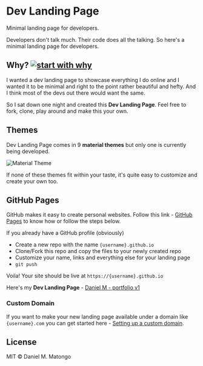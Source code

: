 # Dev Landing Page

Minimal landing page for developers.

Developers don't talk much. Their code does all the talking. So here's a minimal landing page for developers.

## Why? [![start with why](https://img.shields.io/badge/start%20with-why%3F-brightgreen.svg?style=flat)](http://www.ted.com/talks/simon_sinek_how_great_leaders_inspire_action)

I wanted a dev landing page to showcase everything I do online and I wanted it to be minimal and right to the point rather beautiful and hefty. And I think most of the devs out there would want the same.

So I sat down one night and created this **Dev Landing Page**. Feel free to fork, clone, play around and make this your own.

## Themes

Dev Landing Page comes in 9 **material themes** but only one is currently being developed.

![Material Theme](https://i.ibb.co/GcR8GXC/2020-01-16-151204-1334x668-scrot.png)

If none of these themes fit within your taste, it's quite easy to customize and create your own too.

## GitHub Pages

GitHub makes it easy to create personal websites. Follow this link - [GitHub Pages](https://pages.github.com/) to know how or follow the steps below.

If you already have a GitHub profile (obviously)

* Create a new repo with the name `{username}.github.io`
* Clone/Fork this repo and copy the files to your newly created repo
* Customize your name, links and everything else for your landing page
* `git push`

Voila! Your site should be live at `https://{username}.github.io`

Here's my **Dev Landing Page** - [Daniel M - portfolio v1](https://danielm.pw)

### Custom Domain

If you want to make your new landing page available under a domain like `{username}.com` you can get started here - [Setting up a custom domain](https://help.github.com/articles/quick-start-setting-up-a-custom-domain/).

## License

MIT © Daniel M. Matongo
